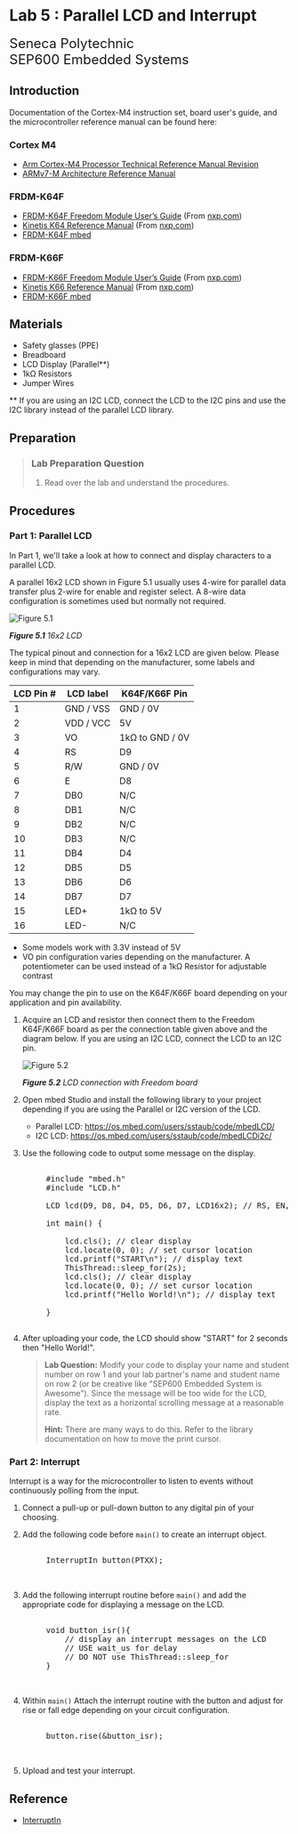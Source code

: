 # Lab 5 : Parallel LCD and Interrupt

<font size="5">
Seneca Polytechnic</br>
SEP600 Embedded Systems
</font>

## Introduction

Documentation of the Cortex-M4 instruction set, board user's guide, and the microcontroller reference manual can be found here:

### Cortex M4

- [Arm Cortex-M4 Processor Technical Reference Manual Revision](https://developer.arm.com/documentation/100166/0001)
- [ARMv7-M Architecture Reference Manual](https://developer.arm.com/documentation/ddi0403/latest/)

### FRDM-K64F

- [FRDM-K64F Freedom Module User’s Guide](FRDMK64FUG.pdf) (From [nxp.com](https://www.nxp.com/webapp/Download?colCode=FRDMK64FUG))
- [Kinetis K64 Reference Manual](K64P144M120SF5RM.pdf) (From [nxp.com](https://www.nxp.com/webapp/Download?colCode=K64P144M120SF5RM))
- [FRDM-K64F mbed](https://os.mbed.com/platforms/FRDM-K64F/)

### FRDM-K66F

- [FRDM-K66F Freedom Module User’s Guide](FRDMK66FUG.pdf) (From [nxp.com](https://www.nxp.com/webapp/Download?colCode=FRDMK66FUG))
- [Kinetis K66 Reference Manual](K66P144M180SF5RMV2.pdf) (From [nxp.com](https://www.nxp.com/webapp/Download?colCode=K66P144M180SF5RMV2))
- [FRDM-K66F mbed](https://os.mbed.com/platforms/FRDM-K66F/)

## Materials
- Safety glasses (PPE)
- Breadboard
- LCD Display (Parallel**)
- 1kΩ Resistors
- Jumper Wires

** If you are using an I2C LCD, connect the LCD to the I2C pins and use the I2C library instead of the parallel LCD library.

## Preparation

> ### Lab Preparation Question
> 1. Read over the lab and understand the procedures.

## Procedures

### Part 1: Parallel LCD

In Part 1, we'll take a look at how to connect and display characters to a parallel LCD.

A parallel 16x2 LCD shown in Figure 5.1 usually uses 4-wire for parallel data transfer plus 2-wire for enable and register select. A 8-wire data configuration is sometimes used but normally not required.

![Figure 5.1](lab5-lcd.png)

***Figure 5.1** 16x2 LCD*

The typical pinout and connection for a 16x2 LCD are given below. Please keep in mind that depending on the manufacturer, some labels and configurations may vary.

| LCD Pin # | LCD label | K64F/K66F Pin |
|---|---|---|
| 1 | GND / VSS | GND / 0V |
| 2 | VDD / VCC | 5V |
| 3 | VO | 1kΩ to GND / 0V |
| 4 | RS | D9 |
| 5 | R/W | GND / 0V |
| 6 | E | D8 |
| 7 | DB0 | N/C |
| 8 | DB1 | N/C |
| 9 | DB2 | N/C |
| 10 | DB3 | N/C |
| 11 | DB4 | D4 |
| 12 | DB5 | D5 |
| 13 | DB6 | D6 |
| 14 | DB7 | D7 |
| 15 | LED+ | 1kΩ to 5V |
| 16 | LED- | N/C |

- Some models work with 3.3V instead of 5V
- VO pin configuration varies depending on the manufacturer. A potentiometer can be used instead of a 1kΩ Resistor for adjustable contrast

You may change the pin to use on the K64F/K66F board depending on your application and pin availability.

1. Acquire an LCD and resistor then connect them to the Freedom K64F/K66F board as per the connection table given above and the diagram below. If you are using an I2C LCD, connect the LCD to an I2C pin.

    ![Figure 5.2](lab5-lcd-connection.png)

    ***Figure 5.2** LCD connection with Freedom board*

1. Open mbed Studio and install the following library to your project depending if you are using the Parallel or I2C version of the LCD.

    - Parallel LCD: https://os.mbed.com/users/sstaub/code/mbedLCD/
    - I2C LCD: https://os.mbed.com/users/sstaub/code/mbedLCDi2c/

1. Use the following code to output some message on the display.
    <pre>

        #include "mbed.h"
        #include "LCD.h"

        LCD lcd(D9, D8, D4, D5, D6, D7, LCD16x2); // RS, EN, D4-D7, Type
 
        int main() {

            lcd.cls(); // clear display
            lcd.locate(0, 0); // set cursor location
            lcd.printf("START\n"); // display text
            ThisThread::sleep_for(2s);
            lcd.cls(); // clear display
            lcd.locate(0, 0); // set cursor location
            lcd.printf("Hello World!\n"); // display text

        }
    </pre>

1. After uploading your code, the LCD should show "START" for 2 seconds then "Hello World!".

    > **Lab Question:** Modify your code to display your name and student number on row 1 and your lab partner's name and student name on row 2 (or be creative like "SEP600 Embedded System is Awesome"). Since the message will be too wide for the LCD, display the text as a horizontal scrolling message at a reasonable rate. 
    >
    > **Hint:** There are many ways to do this. Refer to the library documentation on how to move the print cursor.

### Part 2: Interrupt

Interrupt is a way for the microcontroller to listen to events without continuously polling from the input.

1. Connect a pull-up or pull-down button to any digital pin of your choosing.

1. Add the following code before ``main()`` to create an interrupt object.
    <pre>

        InterruptIn button(PTXX);

    </pre>

1. Add the following interrupt routine before ``main()`` and add the appropriate code for displaying a message on the LCD.
    <pre>

        void button_isr(){
            // display an interrupt messages on the LCD
            // USE wait_us for delay
            // DO NOT use ThisThread::sleep_for
        }

    </pre>

1. Within ``main()`` Attach the interrupt routine with the button and adjust for rise or fall edge depending on your circuit configuration.
    <pre>

        button.rise(&button_isr);

    </pre>

1. Upload and test your interrupt.

## Reference

- [InterruptIn](https://os.mbed.com/docs/mbed-os/v6.16/apis/interruptin.html)